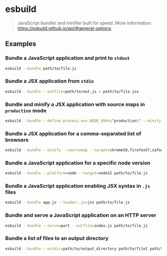 # esbuild

> JavaScript bundler and minifier built for speed. More information: <https://esbuild.github.io/api/#general-options>.

## Examples

### Bundle a JavaScript application and print to `stdout`

```bash
esbuild --bundle path/to/file.js
```

### Bundle a JSX application from `stdin`

```bash
esbuild --bundle --outfile=path/to/out.js < path/to/file.jsx
```

### Bundle and minify a JSX application with source maps in `production` mode

```bash
esbuild --bundle --define:process.env.NODE_ENV=\"production\" --minify --sourcemap path/to/file.js
```

### Bundle a JSX application for a comma-separated list of browsers

```bash
esbuild --bundle --minify --sourcemap --target=chrome58,firefox57,safari11,edge16 path/to/file.jsx
```

### Bundle a JavaScript application for a specific node version

```bash
esbuild --bundle --platform=node --target=node12 path/to/file.js
```

### Bundle a JavaScript application enabling JSX syntax in `.js` files

```bash
esbuild --bundle app.js --loader:.js=jsx path/to/file.js
```

### Bundle and serve a JavaScript application on an HTTP server

```bash
esbuild --bundle --serve=port --outfile=index.js path/to/file.js
```

### Bundle a list of files to an output directory

```bash
esbuild --bundle --outdir=path/to/output_directory path/to/file1 path/to/file2 ...
```
